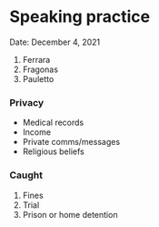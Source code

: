 # Speaking practice

Date: December 4, 2021

1. Ferrara
2. Fragonas 
3. Pauletto

### Privacy

- Medical records
- Income
- Private comms/messages
- Religious beliefs

### Caught

1. Fines
2. Trial
3. Prison or home detention